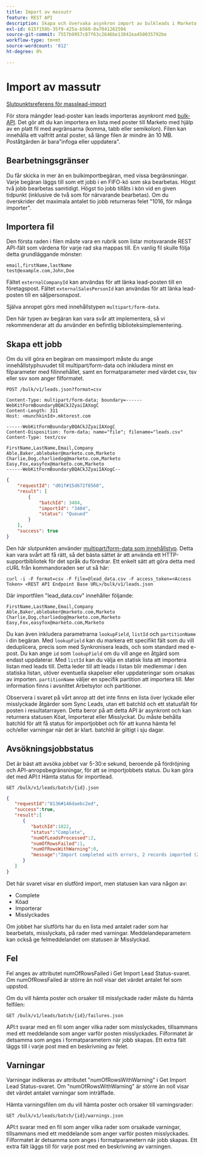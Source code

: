 ```yaml
---
title: Import av massutr
feature: REST API
description: Skapa och övervaka asynkron import av bulkleads i Marketo med CSV TSV eller SSV.
exl-id: 615f158b-35f9-425a-b568-0a7041262504
source-git-commit: 7557b9957c87f63c2646be13842ea450035792be
workflow-type: tm+mt
source-wordcount: '812'
ht-degree: 0%

---
```


# Import av massutr

[Slutpunktsreferens för masslead-import](https://developer.adobe.com/marketo-apis/api/mapi/#tag/Bulk-Import-Leads)

För stora mängder lead-poster kan leads importeras asynkront med [bulk-API](https://developer.adobe.com/marketo-apis/api/mapi/#tag/Bulk-Import-Leads/operation/importLeadUsingPOST). Det gör att du kan importera en lista med poster till Marketo med hjälp av en platt fil med avgränsarna (komma, tabb eller semikolon). Filen kan innehålla ett valfritt antal poster, så länge filen är mindre än 10 MB. Poståtgärden är bara&quot;infoga eller uppdatera&quot;.

## Bearbetningsgränser

Du får skicka in mer än en bulkimportbegäran, med vissa begränsningar. Varje begäran läggs till som ett jobb i en FIFO-kö som ska bearbetas. Högst två jobb bearbetas samtidigt. Högst tio jobb tillåts i kön vid en given tidpunkt (inklusive de två som för närvarande bearbetas). Om du överskrider det maximala antalet tio jobb returneras felet &quot;1016, för många importer&quot;.

## Importera fil

Den första raden i filen måste vara en rubrik som listar motsvarande REST API-fält som värdena för varje rad ska mappas till. En vanlig fil skulle följa detta grundläggande mönster:

```
email,firstName,lastName
test@example.com,John,Doe
```

Fältet `externalCompanyId` kan användas för att länka lead-posten till en företagspost. Fältet `externalSalesPersonId` kan användas för att länka lead-posten till en säljpersonspost.

Själva anropet görs med innehållstypen `multipart/form-data`.

Den här typen av begäran kan vara svår att implementera, så vi rekommenderar att du använder en befintlig biblioteksimplementering.

## Skapa ett jobb

Om du vill göra en begäran om massimport måste du ange innehållstyphuvudet till multipart/form-data och inkludera minst en filparameter med filinnehållet, samt en formatparameter med värdet csv, tsv eller ssv som anger filformatet.

```
POST /bulk/v1/leads.json?format=csv
```

```
Content-Type: multipart/form-data; boundary=------WebKitFormBoundaryBQACkJZyaiIAXogC
Content-Length: 311
Host: <munchkinId>.mktorest.com
```

```
------WebKitFormBoundaryBQACkJZyaiIAXogC
Content-Disposition: form-data; name="file"; filename="leads.csv"
Content-Type: text/csv

FirstName,LastName,Email,Company
Able,Baker,ablebaker@marketo.com,Marketo
Charlie,Dog,charliedog@marketo.com,Marketo
Easy,Fox,easyfox@marketo.com,Marketo
------WebKitFormBoundaryBQACkJZyaiIAXogC--
```

```json
{
    "requestId": "d01f#15d672f8560",
    "result": [
        {
            "batchId": 3404,
            "importId": "3404",
            "status": "Queued"
        }
    ],
    "success": true
}
```

Den här slutpunkten använder [multipart/form-data som innehållstyp](https://www.w3.org/Protocols/rfc1341/7_2_Multipart.html). Detta kan vara svårt att få rätt, så det bästa sättet är att använda ett HTTP-supportbibliotek för det språk du föredrar. Ett enkelt sätt att göra detta med cURL från kommandoraden ser ut så här:

```
curl -i -F format=csv -F file=@lead_data.csv -F access_token=<Access Token> <REST API Endpoint Base URL>/bulk/v1/leads.json
```

Där importfilen &quot;lead_data.csv&quot; innehåller följande:

```
FirstName,LastName,Email,Company
Able,Baker,ablebaker@marketo.com,Marketo
Charlie,Dog,charliedog@marketo.com,Marketo
Easy,Fox,easyfox@marketo.com,Marketo
```

Du kan även inkludera parametrarna `lookupField`, `listId` och `partitionName` i din begäran. Med `lookupField` kan du markera ett specifikt fält som du vill deduplicera, precis som med Synkronisera leads, och som standard med e-post. Du kan ange `id` som `lookupField` om du vill ange en åtgärd som endast uppdaterar. Med `listId` kan du välja en statisk lista att importera listan med leads till. Detta leder till att leads i listan blir medlemmar i den statiska listan, utöver eventuella skapelser eller uppdateringar som orsakas av importen. `partitionName` väljer en specifik partition att importera till. Mer information finns i avsnittet Arbetsytor och partitioner.

Observera i svaret på vårt anrop att det inte finns en lista över lyckade eller misslyckade åtgärder som Sync Leads, utan ett batchId och ett statusfält för posten i resultatarrayen. Detta beror på att detta API är asynkront och kan returnera statusen Köat, Importerat eller Misslyckat. Du måste behålla batchId för att få status för importjobbet och för att kunna hämta fel och/eller varningar när det är klart. batchId är giltigt i sju dagar.

## Avsökningsjobbstatus

Det är bäst att avsöka jobbet var 5-30:e sekund, beroende på fördröjning och API-anropsbegränsningar, för att se importjobbets status. Du kan göra det med API:t Hämta status för importlead.

```
GET /bulk/v1/leads/batch/{id}.json
```

```json
{
   "requestId":"8136#146daebc2ed",
   "success":true,
   "result":[
      {
         "batchId":1022,
         "status":"Complete",
         "numOfLeadsProcessed":2,
         "numOfRowsFailed":1,
         "numOfRowsWithWarning":0,
         "message":"Import completed with errors, 2 records imported (2 members), 1 failed"
      }
   ]
}
```

Det här svaret visar en slutförd import, men statusen kan vara någon av:

- Complete
- Köad
- Importerar
- Misslyckades

Om jobbet har slutförts har du en lista med antalet rader som har bearbetats, misslyckats, på rader med varningar. Meddelandeparametern kan också ge felmeddelandet om statusen är Misslyckad.

## Fel

Fel anges av attributet numOfRowsFailed i Get Import Lead Status-svaret. Om numOfRowsFailed är större än noll visar det värdet antalet fel som uppstod.

Om du vill hämta poster och orsaker till misslyckade rader måste du hämta felfilen:

```
GET /bulk/v1/leads/batch/{id}/failures.json
```

API:t svarar med en fil som anger vilka rader som misslyckades, tillsammans med ett meddelande som anger varför posten misslyckades. Filformatet är detsamma som anges i formatparametern när jobb skapas. Ett extra fält läggs till i varje post med en beskrivning av felet.

## Varningar

Varningar indikeras av attributet &quot;numOfRowsWithWarning&quot; i Get Import Lead Status-svaret. Om &quot;numOfRowsWithWarning&quot; är större än noll visar det värdet antalet varningar som inträffade.

Hämta varningsfilen om du vill hämta poster och orsaker till varningsrader:

```
GET /bulk/v1/leads/batch/{id}/warnings.json
```

API:t svarar med en fil som anger vilka rader som orsakade varningar, tillsammans med ett meddelande som anger varför posten misslyckades. Filformatet är detsamma som anges i formatparametern när jobb skapas. Ett extra fält läggs till för varje post med en beskrivning av varningen.
